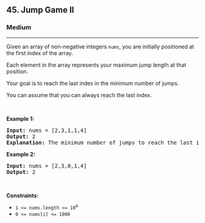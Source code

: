 <h2>45. Jump Game II</h2><h3>Medium</h3><hr><div style="user-select: auto;"><p style="user-select: auto;">Given an array of non-negative integers <code style="user-select: auto;">nums</code>, you are initially positioned at the first index of the array.</p>

<p style="user-select: auto;">Each element in the array represents your maximum jump length at that position.</p>

<p style="user-select: auto;">Your goal is to reach the last index in the minimum number of jumps.</p>

<p style="user-select: auto;">You can assume that you can always reach the last index.</p>

<p style="user-select: auto;">&nbsp;</p>
<p style="user-select: auto;"><strong style="user-select: auto;">Example 1:</strong></p>

<pre style="user-select: auto;"><strong style="user-select: auto;">Input:</strong> nums = [2,3,1,1,4]
<strong style="user-select: auto;">Output:</strong> 2
<strong style="user-select: auto;">Explanation:</strong> The minimum number of jumps to reach the last index is 2. Jump 1 step from index 0 to 1, then 3 steps to the last index.
</pre>

<p style="user-select: auto;"><strong style="user-select: auto;">Example 2:</strong></p>

<pre style="user-select: auto;"><strong style="user-select: auto;">Input:</strong> nums = [2,3,0,1,4]
<strong style="user-select: auto;">Output:</strong> 2
</pre>

<p style="user-select: auto;">&nbsp;</p>
<p style="user-select: auto;"><strong style="user-select: auto;">Constraints:</strong></p>

<ul style="user-select: auto;">
	<li style="user-select: auto;"><code style="user-select: auto;">1 &lt;= nums.length &lt;= 10<sup style="user-select: auto;">4</sup></code></li>
	<li style="user-select: auto;"><code style="user-select: auto;">0 &lt;= nums[i] &lt;= 1000</code></li>
</ul>
</div>